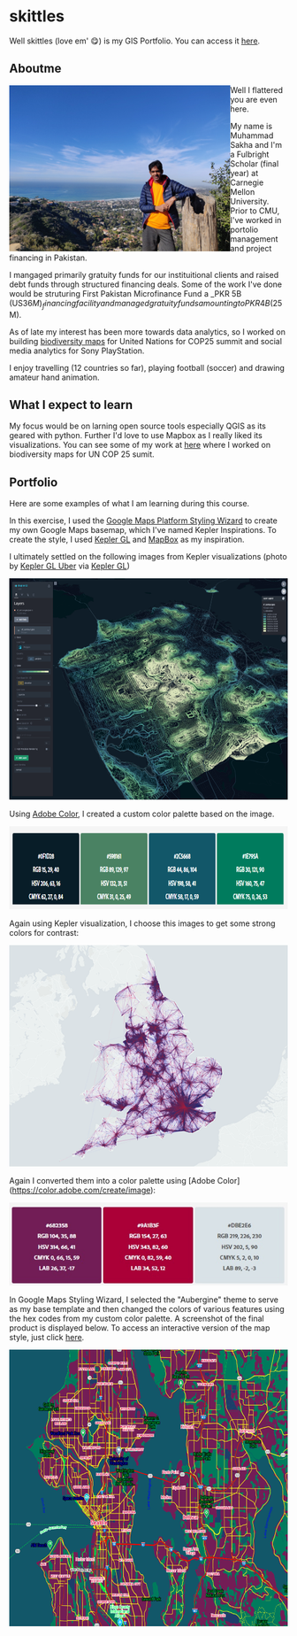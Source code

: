 # skittles
Well skittles (love em' :yum:) is my GIS Portfolio. You can access it [here](https://muhammadasakha.github.io/skittles/).

## Aboutme
<img align="left" src="https://github.com/muhammadasakha/skittles/blob/master/images/IMG_20181226_132106.jpg" width = 400, height = 300> Well I flattered you are even here. <br/>

My name is Muhammad Sakha and I'm a Fulbright Scholar (final year) at Carnegie Mellon University. Prior to CMU, I've worked in portolio management and project financing in Pakistan. <br/>

I mangaged primarily gratuity funds for our instituitional clients and raised debt funds through structured financing deals. Some of the work I've done would be struturing First Pakistan Microfinance Fund a _PKR 5B (US$36M)_ financing facility and managed gratuity funds amounting to PKR 4B ($25M). <br/>

As of late my interest has been more towards data analytics, so I worked on building [biodiversity maps](https://www.unbiodiversitylab.org/) for United Nations for COP25 summit and social media analytics for Sony PlayStation. <br/>

I enjoy travelling (12 countries so far), playing football (soccer) and drawing amateur hand animation.

## What I expect to learn
My focus would be on larning open source tools especially QGIS as its geared with python. Further I'd love to use Mapbox as I really liked its visualizations. You can see some of my work at [here](https://www.unbiodiversitylab.org/) where I worked on biodiversity maps for UN COP 25 sumit. 

## Portfolio
Here are some examples of what I am learning during this course.

In this exercise, I used the [Google Maps Platform Styling Wizard](https://mapstyle.withgoogle.com/) to create my own Google Maps basemap, which I've named Kepler Inspirations. To create the style, I used [Kepler GL](https://kepler.gl/) and [MapBox](https://www.mapbox.com/) as my inspiration.

I ultimately settled on the following images from Kepler visualizations (photo by [Kepler GL Uber](https://github.com/muhammadasakha/skittles/blob/master/images/image4-3.png?raw=true) via [Kepler GL](https://kepler.gl))

<p align="center">
<img width="600" height="400" src="https://github.com/muhammadasakha/skittles/blob/master/images/image4-3.png?raw=true">
</p>

Using [Adobe Color](https://color.adobe.com/create/image), I created a custom color palette based on the image. 

<p align="center">
<img width="800" height="150" src="https://github.com/muhammadasakha/skittles/blob/master/images/Color1.png?raw=true">
</p>

Again using Kepler visualization, I choose this images to get some strong colors for contrast:
<p align="center">
<img width="600" height="400" src="https://github.com/muhammadasakha/skittles/blob/master/images/lines-s.png?raw=true">
</p>

Again I converted them into a color palette using [Adobe Color] (https://color.adobe.com/create/image):
<p align="center">
<img width="600" height="150" src="https://github.com/muhammadasakha/skittles/blob/master/images/Color2.jpg?raw=true">
</p>

In Google Maps Styling Wizard, I selected the "Aubergine" theme to serve as my base template and then changed the colors of various features using the hex codes from my custom color palette. A screenshot of the final product is displayed below. To access an interactive version of the map style, just click [here](https://github.com/muhammadasakha/skittles/blob/master/MapView.html).

<p align="center">
<img width="900" height="500" src="https://raw.githubusercontent.com/muhammadasakha/skittles/master/images/Map_final.bmp">
</p>

